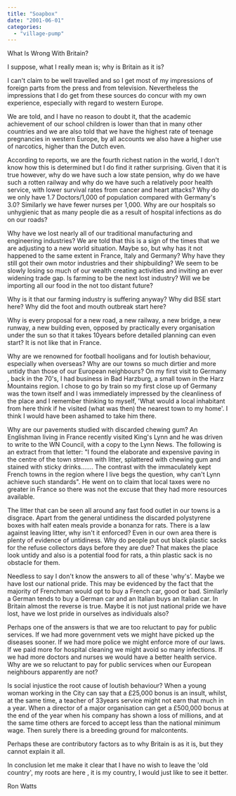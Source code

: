 ```yaml
---
title: "Soapbox"
date: "2001-06-01"
categories: 
  - "village-pump"
---
```


What Is Wrong With Britain?

I suppose, what I really mean is; why is Britain as it is?

I can't claim to be well travelled and so I get most of my impressions of foreign parts from the press and from television. Nevertheless the impressions that I do get from these sources do concur with my own experience, especially with regard to western Europe.

We are told, and I have no reason to doubt it, that the academic achievement of our school children is lower than that in many other countries and we are also told that we have the highest rate of teenage pregnancies in western Europe, by all accounts we also have a higher use of narcotics, higher than the Dutch even.

According to reports, we are the fourth richest nation in the world, I don't know how this is determined but I do find it rather surprising. Given that it is true however, why do we have such a low state pension, why do we have such a rotten railway and why do we have such a relatively poor health service, with lower survival rates from cancer and heart attacks? Why do we only have 1.7 Doctors/1,000 of population compared with Germany's 3.0? Similarly we have fewer nurses per 1,000. Why are our hospitals so unhygienic that as many people die as a result of hospital infections as do on our roads?

Why have we lost nearly all of our traditional manufacturing and engineering industries? We are told that this is a sign of the times that we are adjusting to a new world situation. Maybe so, but why has it not happened to the same extent in France, Italy and Germany? Why have they still got their own motor industries and their shipbuilding? We seem to be slowly losing so much of our wealth creating activities and inviting an ever widening trade gap. Is farming to be the next lost industry? Will we be importing all our food in the not too distant future?

Why is it that our farming industry is suffering anyway? Why did BSE start here? Why did the foot and mouth outbreak start here?

Why is every proposal for a new road, a new railway, a new bridge, a new runway, a new building even, opposed by practically every organisation under the sun so that it takes 10years before detailed planning can even start? It is not like that in France.

Why are we renowned for football hooligans and for loutish behaviour, especially when overseas? Why are our towns so much dirtier and more untidy than those of our European neighbours? On my first visit to Germany , back in the 70's, I had business in Bad Harzburg, a small town in the Harz Mountains region. I chose to go by train so my first close up of Germany was the town itself and I was immediately impressed by the cleanliness of the place and I remember thinking to myself, 'What would a local inhabitant from here think if he visited (what was then) the nearest town to my home'. I think I would have been ashamed to take him there.

Why are our pavements studied with discarded chewing gum? An Englishman living in France recently visited King's Lynn and he was driven to write to the WN Council, with a copy to the Lynn News. The following is an extract from that letter: "I found the elaborate and expensive paving in the centre of the town strewn with litter, splattered with chewing gum and stained with sticky drinks....... The contrast with the immaculately kept French towns in the region where I live begs the question, why can't Lynn achieve such standards". He went on to claim that local taxes were no greater in France so there was not the excuse that they had more resources available.

The litter that can be seen all around any fast food outlet in our towns is a disgrace. Apart from the general untidiness the discarded polystyrene boxes with half eaten meals provide a bonanza for rats. There is a law against leaving litter, why isn't it enforced? Even in our own area there is plenty of evidence of untidiness. Why do people put out black plastic sacks for the refuse collectors days before they are due? That makes the place look untidy and also is a potential food for rats, a thin plastic sack is no obstacle for them.

Needless to say I don't know the answers to all of these 'why's'. Maybe we have lost our national pride. This may be evidenced by the fact that the majority of Frenchman would opt to buy a French car, good or bad. Similarly a German tends to buy a German car and an Italian buys an Italian car. In Britain almost the reverse is true. Maybe it is not just national pride we have lost, have we lost pride in ourselves as individuals also?

Perhaps one of the answers is that we are too reluctant to pay for public services. If we had more government vets we might have picked up the diseases sooner. If we had more police we might enforce more of our laws. If we paid more for hospital cleaning we might avoid so many infections. If we had more doctors and nurses we would have a better health service. Why are we so reluctant to pay for public services when our European neighbours apparently are not?

Is social injustice the root cause of loutish behaviour? When a young woman working in the City can say that a £25,000 bonus is an insult, whilst, at the same time, a teacher of 33years service might not earn that much in a year. When a director of a major organisation can get a £500,000 bonus at the end of the year when his company has shown a loss of millions, and at the same time others are forced to accept less than the national minimum wage. Then surely there is a breeding ground for malcontents.

Perhaps these are contributory factors as to why Britain is as it is, but they cannot explain it all.

In conclusion let me make it clear that I have no wish to leave the 'old country', my roots are here , it is my country, I would just like to see it better.

Ron Watts
